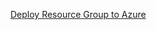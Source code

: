 [Deploy Resource Group to Azure](https://portal.azure.com/#create/Microsoft.Template/uri/https%3A%2F%2Fraw.githubusercontent.com%2Fpiotrwicijowski%2Fsecret-santa%2Fmaster%2F00_resource_group%2Ftemplate.json)